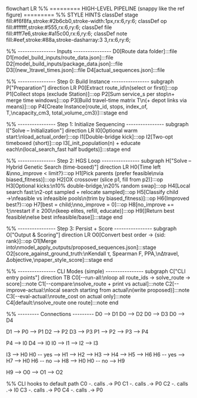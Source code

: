 flowchart LR
  %% ========= HIGH-LEVEL PIPELINE (snappy like the ref figure) =========
  %% STYLE HINTS
  classDef stage fill:#f6f8fa,stroke:#2b6cb0,stroke-width:1px,rx:6,ry:6;
  classDef op fill:#ffffff,stroke:#555,rx:6,ry:6;
  classDef file fill:#fff7e6,stroke:#a15c00,rx:6,ry:6;
  classDef note fill:#eef,stroke:#88a,stroke-dasharray:3 3,rx:6,ry:6;

  %% ---------------- Inputs ----------------
  D0[Route data folder]:::file
  D1[model_build_inputs/route_data.json]:::file
  D2[model_build_inputs/package_data.json]:::file
  D3[(new_)travel_times.json]:::file
  D4[actual_sequences.json]:::file

  %% ---------------- Step 0: Build Instance ----------------
  subgraph P["Preparation"]
    direction LR
    P0[Extract route_id\n(select or first)]:::op
    P1[Collect stops (exclude Station)]:::op
    P2[Sum service_s per stop\n+ merge time windows]:::op
    P3[Build travel-time matrix T\n(+ depot links via means)]:::op
    P4[Create Instance{route_id, stops, index_of, T,\ncapacity_cm3, total_volume_cm3}]:::stage
  end

  %% ---------------- Step 1: Initialize Sequencing ----------------
  subgraph I["Solve – Initialization"]
    direction LR
    I0[Optional warm start:\nload_actual_order]:::op
    I1[Double-bridge kick]:::op
    I2[Two-opt timeboxed (short)]:::op
    I3[_init_population(n) + educate each\n(local_search_fast half budgets)]:::stage
  end

  %% ---------------- Step 2: HGS Loop ----------------
  subgraph H["Solve – Hybrid Genetic Search (time-boxed)"]
    direction LR
    H0{Time left &\nno_improve < limit?}:::op
    H1[Pick parents (prefer feasible\nvia biased_fitness)]:::op
    H2[OX crossover (slice p1, fill from p2)]:::op
    H3[Optional kicks:\n10% double-bridge,\n20% random swap]:::op
    H4[Local search fast:\n2-opt sampled + relocate sampled]:::op
    H5[Classify child →\nfeasible vs infeasible pools\n(trim by biased_fitness)]:::op
    H6{Improved best?}:::op
    H7[best = child;\nno_improve = 0]:::op
    H8[no_improve += 1;\nrestart if ≥ 200\n(keep elites, refill, educate)]:::op
    H9[[Return best feasible\nelse best infeasible/base]]:::stage
  end

  %% ---------------- Step 3: Persist + Score ----------------
  subgraph O["Output & Scoring"]
    direction LR
    O0[Convert best order → {sid: rank}]:::op
    O1[Merge into\nmodel_apply_outputs/proposed_sequences.json]:::stage
    O2[score_against_ground_truth:\nKendall τ, Spearman F, PPA,\nΔtravel, Δobjective,\npaper_style_score]:::stage
  end

  %% ---------------- CLI Modes (simple) ----------------
  subgraph C["CLI entry points"]
    direction TB
    C0[--run-all:\nloop all route_ids → solve_route → score]:::note
    C1[--compare:\nsolve_route + print vs actual]:::note
    C2[--improve-actual:\nlocal search starting from actual\n(write proposed)]:::note
    C3[--eval-actual:\nroute_cost on actual only]:::note
    C4[default:\nsolve_route one route]:::note
  end

  %% --------- Connections ---------
  D0 --> D1
  D0 --> D2
  D0 --> D3
  D0 --> D4

  D1 --> P0 --> P1
  D2 --> P2
  D3 --> P3
  P1 --> P2 --> P3 --> P4

  P4 --> I0
  D4 --> I0
  I0 --> I1 --> I2 --> I3

  I3 --> H0
  H0 -- yes --> H1 --> H2 --> H3 --> H4 --> H5 --> H6
  H6 -- yes --> H7 --> H0
  H6 -- no  --> H8 --> H0
  H0 -- no  --> H9

  H9 --> O0 --> O1 --> O2

  %% CLI hooks to default path
  C0 -. calls .-> P0
  C1 -. calls .-> P0
  C2 -. calls .-> I0
  C3 -. calls .-> P0
  C4 -. calls .-> P0
